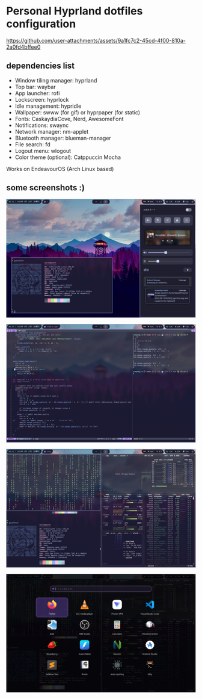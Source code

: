 # Personal Hyprland dotfiles configuration
https://github.com/user-attachments/assets/9a1fc7c2-45cd-4f00-810a-2a0fd4bffee0

## dependencies list
- Window tiling manager: hyprland 
- Top bar: waybar
- App launcher: rofi
- Lockscreen: hyprlock 
- Idle management: hypridle
- Wallpaper: swww (for gif) or hyprpaper (for static)
- Fonts: CaskaydiaCove, Nerd, AwesomeFont
- Notifications: swaync
- Network manager: nm-applet
- Bluetooth manager: blueman-manager
- File search: fd
- Logout menu: wlogout
- Color theme (optional): Catppuccin Mocha

Works on EndeavourOS (Arch Linux based)

## some screenshots :)
![Swaync](assets/swaync.png)

![Neovim](assets/neovim.png)

![Cmatrix, Btop, and Gurafetch](assets/btop.png)

![Rofi](assets/rofi.png)


